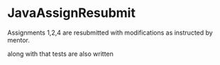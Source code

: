 # JavaAssignResubmit
Assignments 1,2,4 are resubmitted with modifications as instructed by mentor.

along with that tests are also written
